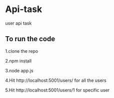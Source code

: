# Api-task
user api task

## To run the code
1.clone the repo

2.npm install

3.node app.js

4.Hit http://localhost:5001/users/ for all the users

5.Hit http://localhost:5001/users/1 for specific user
